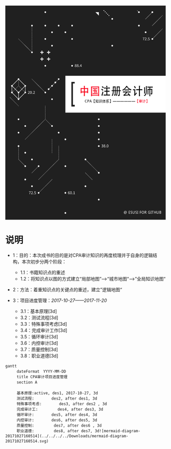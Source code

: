 ![sj1](pics/sj1.png) 

# 说明

+ 1：目的：本次成书的目的是对CPA审计知识的再度梳理并于自身的逻辑结构，本次初步分两个阶段：

  + 1.1：书籍知识点的重述
  + 1.2：将知识点以图的方式建立“局部地图”——>“城市地图“——>”全局知识地图“

+ 2：方法：着重知识点的关键点的重述，建立”逻辑地图“

+ 3：项目进度管理：*2017-10-27——2017-11-20*

  + 3.1：基本原理[3d]
  + 3.2：测试流程[3d]
  + 3.3：特殊事项考虑[3d]
  + 3.4：完成审计工作[3d]
  + 3.5：循环审计[3d]
  + 3.6：内控审计[3d]
  + 3.7：质量控制[3d]
  + 3.8：职业道德[3d]


```mermaid
gantt
　　　dateFormat　YYYY-MM-DD
　　　title CPA审计项目进度管理
　　　section A
　　　
　　　基本原理:active, des1, 2017-10-27, 3d
　　　测试流程:　　　　 des2, after des1, 3d
　　　特殊事项考虑:　　　　 des3, after des2 , 3d
　　　完成审计工: 　　　　 des4, after des3, 3d
　　　循环审计:　　　　 des5, after des4, 3d
　　　内控审计:　　　　 des6, after des5, 3d
　　　质量控制: 　　　　 des7, after des6 , 3d
　　　职业道德: 　　　　 des8, after des7, 3d![mermaid-diagram-20171027160514](../../../../Downloads/mermaid-diagram-20171027160514.svg)
```


